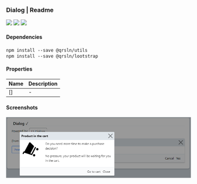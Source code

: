 ### Dialog | Readme

[![](https://img.shields.io/badge/Main-readme-white?style=for-the-badge)](../../readme.md)
[![](https://img.shields.io/badge/usage-orange?style=for-the-badge)](usage.md)
[![](https://img.shields.io/badge/Demo-blue?style=for-the-badge)](https://krsln.github.io/Showcase/LootBox/Dialog)

#### Dependencies

```shell
npm install --save @qrsln/utils
npm install --save @qrsln/lootstrap

```

#### Properties

| Name | Description |
|------|-------------|
| []   | -           |

#### Screenshots

![](../../../../Images/LootBox/Dialog_2022-01-27.png "Dialog")

